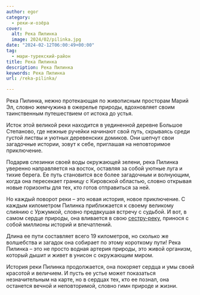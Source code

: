 ```yaml
---
author: egor
category:
  - реки-и-озёра
cover:
  alt: Река Пилинка
  image: 2024/02/pilinka.jpg
date: "2024-02-12T06:00:49+00:00"
tag:
  - мари-турекский-район
title: Река Пилинка
description: Река Пилинка
keywords: Река Пилинка
url: /reka-pilinka/

---
```

Река Пилинка, нежно протекающая по живописным просторам Марий Эл, словно жемчужина в ожерелье природы, вдохновляет своим таинственным путешествием от истока до устья.

Исток этой великой реки находится в уединенной деревне Большое Степаново, где нежные ручейки начинают свой путь, скрываясь среди густой листвы и уютных деревенских домиков. Они шепчут свои загадочные истории, зовут к себе, приглашая на неповторимое приключение.

Подарив слезинки своей воды окружающей зелени, река Пилинка уверенно направляется на восток, оставляя за собой уютные луга и тихие берега. Ее путь становится все более загадочным и волнующим, когда она пересекает границу с Кировской областью, словно открывая новые горизонты для тех, кто готов отправиться за ней.

Но каждый поворот реки – это новая история, новое приключение. С каждым километром Пилинка приближается к своему великому слиянию с Уржумкой, словно предвкушая встречу с судьбой. И вот, в самом сердце природы, она вливается в свою [сестру-реку](/reka-ashit/), принося с собой миллионы историй и впечатлений.

Длина ее пути составляет всего 19 километров, но сколько же волшебства и загадок она собирает по этому короткому пути! Река Пилинка – это не просто водная артерия природы, это живой организм, который дышит и живет в унисон с окружающим миром.

История реки Пилинка продолжается, она покоряет сердца и умы своей красотой и величием. И пусть ее устье может показаться незначительным на карте, но в сердцах тех, кто ее познал, она останется вечной и неповторимой, словно гимн природе и жизни.
